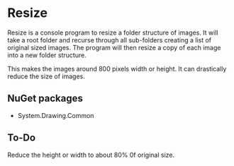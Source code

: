 # Resize

Resize is a console program to resize a folder structure of images. It will take a root folder and recurse through all sub-folders creating a list of original sized images. The program will then resize a copy of each image into a new folder structure.

This makes the images around 800 pixels width or height. It can drastically reduce the size of images.

## NuGet packages

* System.Drawing.Common

## To-Do

Reduce the height or width to about 80% 0f original size.
